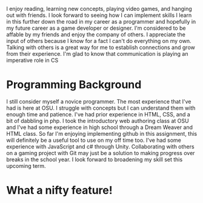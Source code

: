 I enjoy reading, learning new concepts, playing video games, 
and hanging out with friends. I look forward to seeing how I can implement skills I learn in this 
further down the road in my career as a programmer and hopefully in my future career as a game developer or 
designer. I'm considered to be affable by my friends and enjoy the company of others. I appreciate the input 
of others because I know for a fact I can't do everything on my own. Talking with others is a great way for me
to establish connections and grow from their experience. I'm glad to know that communication is playing
an imperative role in CS
<h1> Programming Background </h1>
I still consider myself a novice programmer. The most experience that I've had is here at OSU. I struggle
with concepts but I can understand them with enough time and patience. I've had prior experience in HTML,
CSS, and a bit of dabbling in php. I took the introductory web authoring class at OSU and I've had some 
experience in high school through a Dream Weaver and HTML class. So far I'm enjoying implementing github in
this assignment, this will definitely be a useful tool to use on my off time too. I've had some experience with
JavaScript and c# through Unity. Collaborating with others on a gaming project with Git may just be a solution
to making progress over breaks in the school year. I look forward to broadening my skill set this upcoming 
term.

<h1> What a nifty feature! </h1>
